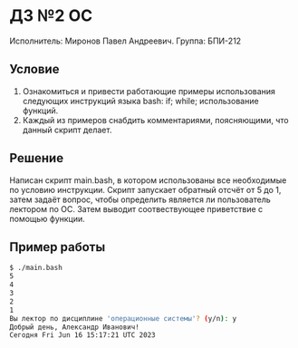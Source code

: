 # ДЗ №2 ОС
Исполнитель: Миронов Павел Андреевич. Группа: БПИ-212

## Условие

1. Ознакомиться и привести работающие примеры использования следующих инструкций языка bash:
if;
while;
использование функций.
2. Каждый из примеров снабдить комментариями, поясняющими, что данный скрипт делает.

## Решение

Написан скрипт main.bash, в котором использованы все необходимые по условию инструкции.
Скрипт запускает обратный отсчёт от 5 до 1, затем задаёт вопрос, чтобы определить является ли пользователь лектором по ОС.
Затем выводит соотвествующее приветствие с помощью функции.

## Пример работы

```bash
$ ./main.bash
5
4
3
2
1
Вы лектор по дисциплине 'операционные системы'? (y/n): y
Добрый день, Александр Иванович!
Сегодня Fri Jun 16 15:17:21 UTC 2023
```
